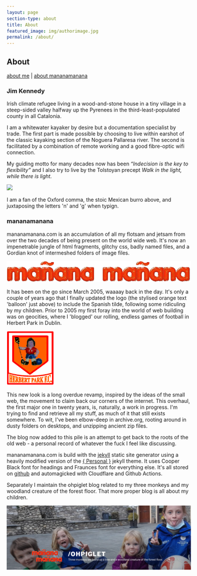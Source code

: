 ```yaml
---
layout: page
section-type: about
title: About
featured_image: img/authorimage.jpg
permalink: /about/
---
```


## About

<p><a href="#jim-kennedy">about me</a> | <a href="#mananamanana">about mananamanana</a></p>

### Jim Kennedy

Irish climate refugee living in a wood-and-stone house in a tiny village in a steep-sided valley halfway up the Pyrenees in the third-least-populated county in all Catalonia.

I am a whitewater kayaker by desire but a documentation specialist by trade. The first part is made possible by choosing to live within earshot of the classic kayaking section of the Noguera Pallaresa river. The second is facilitated by a combination of remote working and a good fibre-optic wifi connection.

My guiding motto for many decades now has been <i>“Indecision is the key to flexibility”</i> and I also try to live by the Tolstoyan precept <i>Walk in the light, while there is light.</i> 

<img src="/img/authorimage.jpg">

I am a fan of the Oxford comma, the stoic Mexican burro above, and juxtaposing the letters 'n' and 'g' when typign.

### mananamanana

mananamanana.com is an accumulation of all my flotsam and jetsam from over the two decades of being present on the world wide web. It's now an impenetrable jungle of html fragments, glitchy css, badly named files, and a Gordian knot of intermeshed folders of image files.

<img src="/img/mm1.png">

It has been on the go since March 2005, waaaay back in the day. It's only a couple of years ago that I finally updated  the logo (the stylised orange text 'balloon' just above) to include the Spanish tilde, following some ridiculing by my children. Prior to 2005 my first foray into the world of web building was on geocities, where I 'blogged' our rolling, endless games of football in Herbert Park in Dublin. 

<img src="/img/HPRFC_logo.gif">

This new look is a long overdue revamp, inspired by the ideas of the small web, the movement to claim back our corners of the internet. This overhaul, the first major one in twenty years, is, naturally, a work in progress. I'm trying to find and retrieve all my stuff, as much of it that still exists somewhere. To wit, I've been elbow-deep in archive.org, rooting around in dusty folders on desktops, and unzipping ancient zip files.

The blog now added to this pile is an attempt to get back to the roots of the old web - a personal record of whatever the fuck I feel like discussing. 

mananamanana.com is build with the [jekyll](https://jekyllcodex.org) static site generator using a heavily modified version of the [{ Personal }](https://github.com/le4ker/personal-jekyll-theme) jekyll theme. It uses Cooper Black font for headings and Fraunces font for everything else. It's all stored on [github](https://github.com/jimken123/jimken123.github.io) and automagicked with Cloudflare and Github Actions.

Separately I maintain the ohpiglet blog related to my three monkeys and my woodland creature of the forest floor. That more proper blog is all about my children. 

<img src="/img/ohpiglet-crop.png">
